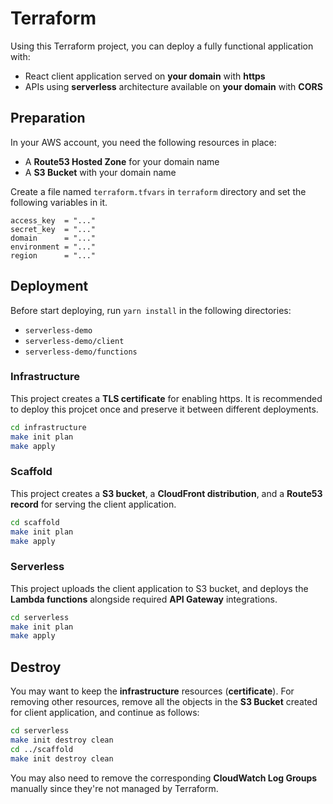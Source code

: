 # Terraform

Using this Terraform project, you can deploy a fully functional application with:

  - React client application served on **your domain** with **https**
  - APIs using **serverless** architecture available on **your domain** with **CORS**

## Preparation

In your AWS account, you need the following resources in place:

  - A **Route53 Hosted Zone** for your domain name
  - A **S3 Bucket** with your domain name

Create a file named `terraform.tfvars` in `terraform` directory and set the following variables in it.

```
access_key  = "..."
secret_key  = "..."
domain      = "..."
environment = "..."
region      = "..."
```

## Deployment

Before start deploying, run `yarn install` in the following directories:

  - `serverless-demo`
  - `serverless-demo/client`
  - `serverless-demo/functions`

### Infrastructure

This project creates a **TLS certificate** for enabling https.
It is recommended to deploy this projcet once and preserve it between different deployments.

```bash
cd infrastructure
make init plan
make apply
```

### Scaffold

This project creates a **S3 bucket**, a **CloudFront distribution**, and a **Route53 record** for serving the client application.

```bash
cd scaffold
make init plan
make apply
```

### Serverless

This project uploads the client application to S3 bucket, and deploys the **Lambda functions** alongside required **API Gateway** integrations.

```bash
cd serverless
make init plan
make apply
```

## Destroy

You may want to keep the **infrastructure** resources (**certificate**).
For removing other resources, remove all the objects in the **S3 Bucket** created for client application, and continue as follows:

```bash
cd serverless
make init destroy clean
cd ../scaffold
make init destroy clean
```

You may also need to remove the corresponding **CloudWatch Log Groups** manually since they're not managed by Terraform.
